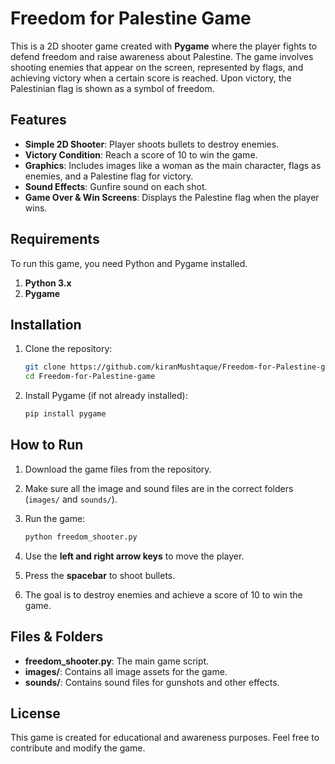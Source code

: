 # Freedom for Palestine Game

This is a 2D shooter game created with **Pygame** where the player fights to defend freedom and raise awareness about Palestine. The game involves shooting enemies that appear on the screen, represented by flags, and achieving victory when a certain score is reached. Upon victory, the Palestinian flag is shown as a symbol of freedom.

## Features

- **Simple 2D Shooter**: Player shoots bullets to destroy enemies.
- **Victory Condition**: Reach a score of 10 to win the game.
- **Graphics**: Includes images like a woman as the main character, flags as enemies, and a Palestine flag for victory.
- **Sound Effects**: Gunfire sound on each shot.
- **Game Over & Win Screens**: Displays the Palestine flag when the player wins.

## Requirements

To run this game, you need Python and Pygame installed.

1. **Python 3.x**
2. **Pygame**

## Installation

1. Clone the repository:
    ```bash
    git clone https://github.com/kiranMushtaque/Freedom-for-Palestine-game.git
    cd Freedom-for-Palestine-game
    ```

2. Install Pygame (if not already installed):
    ```bash
    pip install pygame
    ```

## How to Run

1. Download the game files from the repository.
2. Make sure all the image and sound files are in the correct folders (`images/` and `sounds/`).
3. Run the game:
    ```bash
    python freedom_shooter.py
    ```

4. Use the **left and right arrow keys** to move the player.
5. Press the **spacebar** to shoot bullets.
6. The goal is to destroy enemies and achieve a score of 10 to win the game.

## Files & Folders

- **freedom_shooter.py**: The main game script.
- **images/**: Contains all image assets for the game.
- **sounds/**: Contains sound files for gunshots and other effects.

## License

This game is created for educational and awareness purposes. Feel free to contribute and modify the game.


